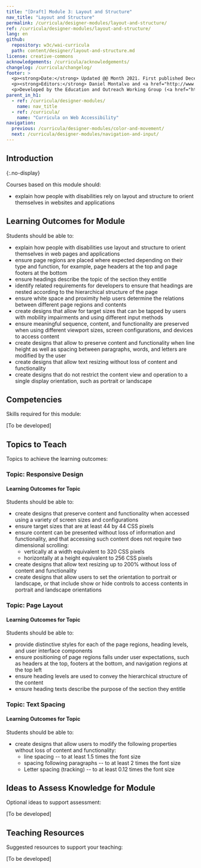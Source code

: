 ```yaml
---
title: "[Draft] Module 3: Layout and Structure"
nav_title: "Layout and Structure"
permalink: /curricula/designer-modules/layout-and-structure/
ref: /curricula/designer-modules/layout-and-structure/
lang: en
github:
  repository: w3c/wai-curricula
  path: content/designer/layout-and-structure.md
license: creative-commons
acknowledgements: /curricula/acknowledgements/
changelog: /curricula/changelog/
footer: >
  <p><strong>Date:</strong> Updated @@ Month 2021. First published December 2019.</p>
  <p><strong>Editors:</strong> Daniel Montalvo and <a href="http://www.w3.org/People/shadi/">Shadi Abou-Zahra</a>. Contributors: <a href="https://www.w3.org/WAI/EO/EOWG-members">EOWG Participants</a>. ACKNOWLEDGEMENTS lists contributors and credits.</p>
  <p>Developed by the Education and Outreach Working Group (<a href="http://www.w3.org/WAI/EO/">EOWG</a>). Developed with support from the <a href="https://www.w3.org/WAI/about/projects/wai-guide/">WAI-Guide Project</a> funded by the European Commission (EC) under the Horizon 2020 program (Grant Agreement 822245).</p>
parent_in_h1:
  - ref: /curricula/designer-modules/
    name: nav_title
  - ref: /curricula/
    name: "Curricula on Web Accessibility"
navigation:
  previous: /curricula/designer-modules/color-and-movement/
  next: /curricula/designer-modules/navigation-and-input/
---
```


## Introduction
{:.no-display}

Courses based on this module should:

* explain how people with disabilities rely on layout and structure to orient themselves in websites and applications

## Learning Outcomes for Module

Students should be able to:

* explain how people with disabilities use layout and structure to orient themselves in web pages and applications
* ensure page regions are placed where expected depending on their type and function, for example, page headers  at the top and page footers at the bottom
* ensure headings describe the topic of the section they entitle
* identify related requirements for developers to ensure that headings are nested according to the hierarchical structure of the page
* ensure white space and proximity help users determine the relations between different page regions and contents
* create designs that allow for target sizes that can be tapped by users with mobility impairments and using different input methods
* ensure meaningful sequence, content, and functionality are preserved when using different viewport sizes, screen configurations, and devices to access content
* create designs that allow to preserve content and functionality when line height as well as spacing between paragraphs, words, and letters are modified by the user
* create designs that allow text resizing without loss of content and functionality
* create designs that do not restrict the content view and operation to a single display orientation, such as portrait or landscape

## Competencies

Skills required for this module:

[To be developed]

## Topics to Teach

Topics to achieve the learning outcomes:

### Topic: Responsive Design

#### Learning Outcomes for Topic

Students should be able to:

* create designs that preserve content and functionality when accessed using a variety of screen sizes and configurations
* ensure target sizes that are at least 44 by 44 CSS pixels
* ensure content can be presented without loss of information and functionality, and that accessing such content does not require two dimensional scrolling:
  * vertically at a width equivalent to 320 CSS pixels
  * horizontally at a height equivalent to 256 CSS pixels
* create designs that allow text resizing up to 200% without loss of content and functionality
* create designs that allow users to set the orientation to  portrait or landscape, or that include show or hide controls to access contents in portrait and landscape orientations

### Topic: Page Layout

#### Learning Outcomes for Topic

Students should be able to:

* provide distinctive styles for each of the page regions, heading levels, and user interface components
* ensure positioning of page regions falls under user expectations, such as headers at the top, footers at the bottom, and navigation regions at the top left
* ensure heading levels are used to convey the hierarchical structure of the content
* ensure heading texts describe the purpose of the section they entitle

### Topic: Text Spacing

#### Learning Outcomes for Topic

Students should be able to:

* create designs that allow users to modify the following properties without loss of content and functionality:
  * line spacing -- to at least 1.5 times the font size
  * spacing following paragraphs -- to at least 2 times the font size
  * Letter spacing (tracking) -- to at least 0.12 times the font size

## Ideas to Assess Knowledge for Module

Optional ideas to support assessment:

[To be developed]

## Teaching Resources

Suggested resources to support your teaching:

[To be developed]

